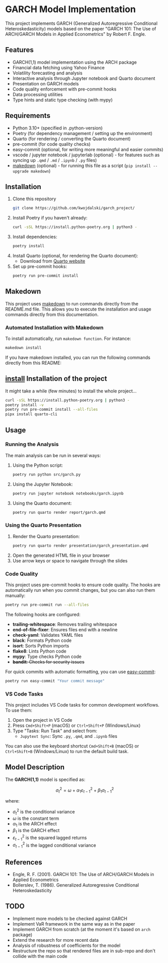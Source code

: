 # GARCH Model Implementation

This project implements GARCH (Generalized Autoregressive Conditional Heteroskedasticity) models based on the paper "GARCH 101: The Use of ARCH/GARCH Models in Applied Econometrics" by Robert F. Engle.

## Features

- GARCH(1,1) model implementation using the ARCH package
- Financial data fetching using Yahoo Finance
- Volatility forecasting and analysis
- Interactive analysis through Jupyter notebook and Quarto document
- Presentation on GARCH models
- Code quality enforcement with pre-commit hooks
- Data processing utilities
- Type hints and static type checking (with mypy)

## Requirements

- Python 3.10+ (specified in .python-version)
- Poetry (for dependency management / setting up the environment)
- Quarto (for rendering / converting the Quarto document)
- pre-commit (for code quality checks)
- easy-commit (optional, for writing more meaningful and easier commits)
- vscode / jupyter notebook / jupyterlab (optional) - for features such as syncing up `.qmd` / `.md` / `.ipynb` / `.py` files)
- [makedown](https://github.com/tzador/makedown) (optional) - for running this file as a script (`pip install --upgrade makedown`)

## Installation

1. Clone this repository
   ```bash
   git clone https://github.com/kwojdalski/garch_project/
   ```
2. Install Poetry if you haven't already:
   ```bash
   curl -sSL https://install.python-poetry.org | python3 -
   ```
3. Install dependencies:
   ```bash
   poetry install
   ```
4. Install Quarto (optional, for rendering the Quarto document):
   - Download from [Quarto website](https://quarto.org/docs/get-started/)
5. Set up pre-commit hooks:
   ```bash
   poetry run pre-commit install
   ```
## Makedown

This project uses [makedown](https://github.com/tzador/makedown) to run commands directly from the README.md file. This allows you to execute the installation and usage commands directly from this documentation.

### Automated Installation with Makedown

To install automatically, run `makedown function`. For instance:
```bash
makedown install
```

If you have makedown installed, you can run the following commands directly from this README:
## [install]() Installation of the project

It might take a while (few minutes) to install the whole project...

```bash
curl -sSL https://install.python-poetry.org | python3 -
poetry install -v
poetry run pre-commit install --all-files
pipx install quarto-cli
```

## Usage

### Running the Analysis

The main analysis can be run in several ways:

1. Using the Python script:
   ```bash
   poetry run python src/garch.py
   ```

2. Using the Jupyter Notebook:
   ```bash
   poetry run jupyter notebook notebooks/garch.ipynb
   ```

3. Using the Quarto document:
   ```bash
   poetry run quarto render report/garch.qmd
   ```

### Using the Quarto Presentation

1. Render the Quarto presentation:
   ```bash
   poetry run quarto render presentation/garch_presentation.qmd
   ```
2. Open the generated HTML file in your browser
3. Use arrow keys or space to navigate through the slides

### Code Quality

This project uses pre-commit hooks to ensure code quality. The hooks are automatically run when you commit changes, but you can also run them manually:

```bash
poetry run pre-commit run --all-files
```

The following hooks are configured:
- **trailing-whitespace**: Removes trailing whitespace
- **end-of-file-fixer**: Ensures files end with a newline
- **check-yaml**: Validates YAML files
- **black**: Formats Python code
- **isort**: Sorts Python imports
- **flake8**: Lints Python code
- **mypy**: Type checks Python code
- ~~**bandit**: Checks for security issues~~

For quick commits with automatic formatting, you can use [easy-commit](https://pypi.org/project/easy-commit/):

```bash
poetry run easy-commit "Your commit message"
```

### VS Code Tasks

This project includes VS Code tasks for common development workflows. To use them:

1. Open the project in VS Code
2. Press `Cmd+Shift+P` (macOS) or `Ctrl+Shift+P` (Windows/Linux)
3. Type "Tasks: Run Task" and select from:
   - `Jupytext Sync`: Sync `.py`, `.qmd`, and `.ipynb` files

You can also use the keyboard shortcut `Cmd+Shift+B` (macOS) or `Ctrl+Shift+B` (Windows/Linux) to run the default build task.

## Model Description

The **GARCH(1,1)** model is specified as:

$$\sigma_t^2 = \omega + \alpha_1 \varepsilon_{t-1}^2 + \beta_1 \sigma_{t-1}^2$$

where:
- $\sigma_t^2$ is the conditional variance
- $\omega$ is the constant term
- $\alpha_1$ is the ARCH effect
- $\beta_1$ is the GARCH effect
- $\varepsilon_{t-1}^2$ is the squared lagged returns
- $\sigma_{t-1}^2$ is the lagged conditional variance

## References

- Engle, R. F. (2001). GARCH 101: The Use of ARCH/GARCH Models in Applied Econometrics
- Bollerslev, T. (1986). Generalized Autoregressive Conditional Heteroskedasticity

## TODO

- Implement more models to be checked against GARCH
- Implement VaR framework in the same way as in the paper
- Implement GARCH from scratch (at the moment it's based on `arch` package)
- Extend the research for more recent data
- Analysis of robustness of coefficients for the model
- Restructure the repo so that rendered files are in sub-repo and don't collide with the main code
